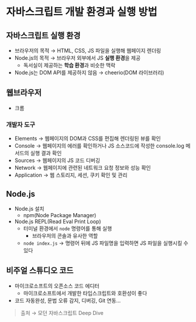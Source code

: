 # 자바스크립트 개발 환경과 실행 방법

## 자바스크립트 실행 환경

- 브라우저의 목적 → HTML, CSS, JS 파일을 실행해 웹페이지 렌더링
- Node.js의 목적 → 브라우저 외부에서 JS **실행 환경**을 제공
  - 독서실이 제공하는 **학습 환경**과 비슷한 맥락
- Node.js는 DOM API를 제공하지 않음 → cheerio(DOM 라이브러리)

## 웹브라우저

- 크롬

### 개발자 도구

- Elements → 웹페이지의 DOM과 CSS를 편집해 렌더링된 뷰를 확인
- Console → 웹페이지의 에러를 확인하거나 JS 소스코드에 작성한 console.log 메서드의 실행 결과 확인
- Sources → 웹페이지의 JS 코드 디버깅
- Network → 웹페이지에 관련된 네트워크 요청 정보와 성능 확인
- Application → 웹 스토리지, 세션, 쿠키 확인 및 관리

## Node.js

- Node.js 설치
  - npm(Node Package Manager)
- Node.js REPL(Read Eval Print Loop)
  - 터미널 환경에서 `node` 명령어를 통해 실행
    - 브라우저의 콘솔과 유사한 역할
  - `node index.js` → 명령어 뒤에 JS 파일명을 입력하면 JS 파일을 실행시킬 수 있다

## 비주얼 스튜디오 코드

- 마이크로소프트의 오픈소스 코드 에디터
  - 마이크로소프트에서 개발한 타입스크립트와 호환성이 좋다
- 코드 자동완성, 문법 오류 감지, 디버깅, Git 연동...

> 출처 → 모던 자바스크립트 Deep Dive
